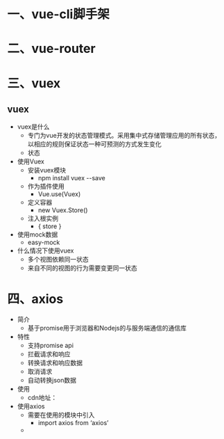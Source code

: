 #  一、vue-cli脚手架



#  二、vue-router



#  三、vuex

##  vuex

* vuex是什么
  * 专门为vue开发的状态管理模式。采用集中式存储管理应用的所有状态，以相应的规则保证状态一种可预测的方式发生变化
  * 状态
* 使用Vuex
  * 安装vuex模块
    * npm install vuex --save
  * 作为插件使用
    * Vue.use(Vuex)
  * 定义容器
    * new Vuex.Store()
  * 注入根实例
    * { store }
* 使用mock数据
  * easy-mock
* 什么情况下使用vuex
  * 多个视图依赖同一状态
  * 来自不同的视图的行为需要变更同一状态

# 四、axios

* 简介
  * 基于promise用于浏览器和Nodejs的与服务端通信的通信库
* 特性
  * 支持promise api
  * 拦截请求和响应
  * 转换请求和响应数据
  * 取消请求
  * 自动转换json数据
* 使用
  * cdn地址：
* 使用axios
  * 需要在使用的模块中引入
    * import axios from ‘axios’
  * 